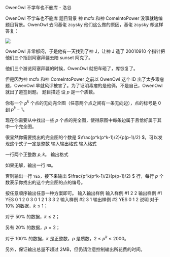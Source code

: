 



OwenOwl 不学车也不删库 - 洛谷














OwenOwl 不学车也不删库
题目背景
神 mcfx 和神 ComeIntoPower 没事就瞎编题目背景。OwenOwl 去问基佬 zcysky 他们这么做的原因，基佬 zcysky 却这样答复：

![](https://cdn.luogu.com.cn/upload/pic/54751.png)

OwenOwl 非常郁闷，于是他有一天找到了神 J，让神 J 造了 20010910 个指针把他们三个指到阿塞拜疆去陪 sunset 阿克了。

他们三个游览阿塞拜疆的时候，OwenOwl 就把车砸了，库恢复了。

但是因为神 mcfx 和神 ComeIntoPower 之前以 OwenOwl 这个 ID 出了太多毒瘤题，OwenOwl 早就风评被害了。为了证明毒瘤的是他俩，不是自己，OwenOwl 就出了道签到题。
题目描述
设 $p$ 是一个质数。

你有一个 $p^k$ 个点的无向完全图（任意两个点之间有一条无向边），点的标号是 $0$ 到 $p^k-1$。

现在你需要从中找出一些 $p$ 个点的完全图，使得原图中每条边属于且恰好属于其中一个完全图。

很显然你需要找出的完全图的个数是 $\frac{p^k(p^k-1)/2}{p(p-1)/2} $，可以发现这个式子一定是整数
输入输出格式
输入格式

一行两个正整数 $p,k$。
输出格式

如果无解，输出一行 `NO`。

否则输出一行 `YES`，接下来输出 $\frac{p^k(p^k-1)/2}{p(p-1)/2} $ 行，每行 $p$ 个数表示你找出的这个完全图的点的编号。

按任意顺序输出任意一种方案即可。
输入输出样例
输入样例 #1
2 2
输出样例 #1
YES
0 1
2 0
3 0
1 2
1 3
3 2
输入样例 #2
3 1
输出样例 #2
YES
0 1 2
说明
对于 $10\%$ 的数据，$k \le 1$；

对于 $50\%$ 的数据，$k \le 2$；

另有 $20\%$ 的数据，$p = 2$；

对于 $100\%$ 的数据，$k$ 是正整数，$p$ 是质数，$2 \le p^k \le 2000$。

另外，保证输出总量不超过 2MB，但仍请注意控制输出所花费的时间。






